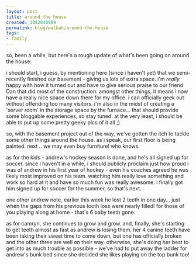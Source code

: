 ```yaml
--- 
layout: post
title: around the house
created: 1082040989
permalink: blog/walkah/around-the-house
tags: 
- family
---
```

so, been a while, but here's a rough update of what's been going on around the house:

i should start, i guess, by mentioning here (since i haven't yet) that we semi-recently finished our basement - giving us lots of extra space. i'm _really_ happy with how it turned out and have to give serious praise to our friend Dan that did most of the construction. amongst other things, it means i now have a really nice space down there for my office. i can officially geek out without offending too many visitors. i'm also in the midst of creating a 'server room' in the storage space by the furnace... that should provide some bloggable experiences, so stay tuned. at the very least, i should be able to put up some pretty geeky pics of it all ;)

so, with the basement project out of the way, we've gotten the itch to tackle some other things around the house. as i speak, our first floor is being painted. next .. we may even buy furniture! who knows.

as for the kids - andrew's hockey season is done, and he's all signed up for soccer. since i haven't in a while, i should publicly proclaim just how proud i was of andrew in his first year of hockey - even his coaches agreed he was likely most improved on his team. watching him really love something and work so hard at it and have so much fun was really awesome. i finally got him signed up for soccer for the summer, so that's next.

one other andrew note, earlier this week he lost 2 teeth in one day... just when the gaps from his previous tooth loss were nearly filled! for those of you playing along at home - that's 6 baby teeth gone.

as for camryn, she continues to grow and grow. and, finally, she's starting to get teeth almost as fast as andrew is losing them. her 4 canine teeth have been taking their sweet time to come down, but one has officially broken and the other three are well on their way. otherwise, she's doing her best to get into as much trouble as possible - we've had to put away the ladder for andrew's bunk bed since she decided she likes playing on the top bunk too!

